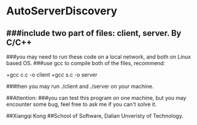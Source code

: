 # AutoServerDiscovery
###include two part of files: client, server. By C/C++
------
###you may need to run these code on a local network, and both on Linux based OS.
###use gcc to compile both of the files, recommend:

  +gcc c.c -o client
  +gcc s.c -o server
  
###then you may run ./client and ./server on your machine.

##Attention:
###you can test this program on one machine, but you may encounter some bug, feel free to ask me if you can't solve it.


##Xiangqi Kong
##School of Software, Dalian Unveristy of Technology.
